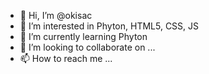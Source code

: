 - 👋 Hi, I’m @okisac
- 👀 I’m interested in Phyton, HTML5, CSS, JS
- 🌱 I’m currently learning Phyton
- 💞️ I’m looking to collaborate on ...
- 📫 How to reach me ...

<!---
okisac/okisac is a ✨ special ✨ repository because its `README.md` (this file) appears on your GitHub profile.
You can click the Preview link to take a look at your changes.
--->

